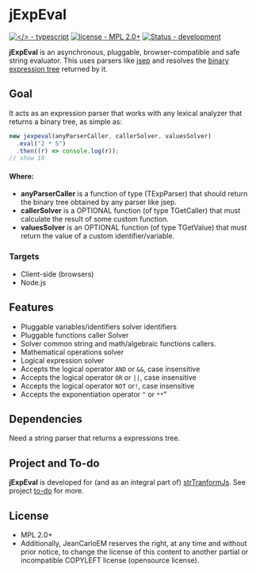 # jExpEval

[![</> - typescript](https://img.shields.io/badge/<%2F>-typescript-blue)](https://) [![license - MPL 2.0+](https://img.shields.io/static/v1?label=license&message=MPL+2.0%2B&color=%23333333)](https://github.com/JeanCarloEM/jexpeval/blob/dev/LICENSE) [![Status - development](https://img.shields.io/badge/status-development-red)](https://)

**jExpEval** is an asynchronous, pluggable, browser-compatible and safe string evaluator. This uses parsers like [jsep](https://ericsmekens.github.io/jsep/) and resolves the [binary expression tree](https://en.wikipedia.org/wiki/Binary_expression_tree) returned by it.

## Goal

It acts as an expression parser that works with any lexical analyzer that returns a binary tree, as simple as:

```javascript
new jexpeval(anyParserCaller, callerSolver, valuesSolver)
  .eval("2 * 5")
  .then((r) => console.log(r));
// show 10
```

#### Where:

- **anyParserCaller** is a function of type (TExpParser) that should return the binary tree obtained by any parser like jsep.
- **callerSolver** is a OPTIONAL function (of type TGetCaller) that must calculate the result of some custom function.
- **valuesSolver** is an OPTIONAL function (of type TGetValue) that must return the value of a custom identifier/variable.

### Targets

- Client-side (browsers)
- Node.js

## Features

- Pluggable variables/identifiers solver identifiers
- Pluggable functions caller Solver
- Solver common string and math/algebraic functions callers.
- Mathematical operations solver
- Logical expression solver
- Accepts the logical operator `AND` or `&&`, case insensitive
- Accepts the logical operator `OR` or `||`, case insensitive
- Accepts the logical operator `NOT` or`!`, case insensitive
- Accepts the exponentiation operator `^` or `**`"

## Dependencies

Need a string parser that returns a expressions tree.

## Project and To-do

**jExpEval** is developed for (and as an integral part of) [strTranformJs](https://github.com/JeanCarloEM/strtransformjs). See project [to-do](https://github.com/users/JeanCarloEM/projects/1) for more.

## License

- MPL 2.0+
- Additionally, JeanCarloEM reserves the right, at any time and without prior notice, to change the license of this content to another partial or incompatible COPYLEFT license (opensource license).
